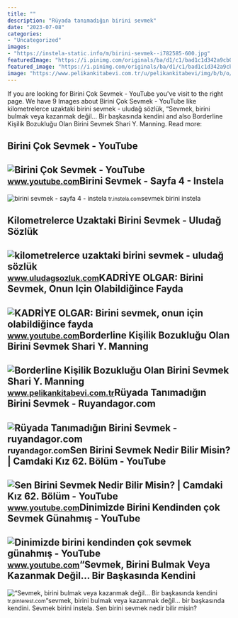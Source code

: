 ```yaml
---
title: ""
description: "Rüyada tanımadığın birini sevmek"
date: "2023-07-08"
categories:
- "Uncategorized"
images:
- "https://instela-static.info/m/birini-sevmek--i782585-600.jpg"
featuredImage: "https://i.pinimg.com/originals/ba/d1/c1/bad1c1d342a9cb0bb5d6c504625f7cbf.jpg"
featured_image: "https://i.pinimg.com/originals/ba/d1/c1/bad1c1d342a9cb0bb5d6c504625f7cbf.jpg"
image: "https://www.pelikankitabevi.com.tr/u/pelikankitabevi/img/b/b/o/borderline-kisilik-bozuklugu-olan-birini-sevmek8fc7433c0cc28d3d0d737942865f8c4c-1-1590744500.jpg"
---
```


If you are looking for Birini Çok Sevmek - YouTube you've visit to the right page. We have 9 Images about Birini Çok Sevmek - YouTube like kilometrelerce uzaktaki birini sevmek - uludağ sözlük, “Sevmek, birini bulmak veya kazanmak değil… Bir başkasında kendini and also Borderline Kişilik Bozukluğu Olan Birini Sevmek Shari Y. Manning. Read more:

Birini Çok Sevmek - YouTube
---------------------------

 ![Birini Çok Sevmek - YouTube](https://i.ytimg.com/vi/1pazMnQ0b4c/maxresdefault.jpg) <small>www.youtube.com</small>Birini Sevmek - Sayfa 4 - Instela
---------------------------------

 ![birini sevmek - sayfa 4 - instela](https://instela-static.info/m/birini-sevmek--i782585-600.jpg) <small>tr.instela.com</small>sevmek birini instela

Kilometrelerce Uzaktaki Birini Sevmek - Uludağ Sözlük
-----------------------------------------------------

 ![kilometrelerce uzaktaki birini sevmek - uludağ sözlük](https://galeri3.uludagsozluk.com/144/kilometrelerce-uzaktaki-birini-sevmek_227744.jpg) <small>www.uludagsozluk.com</small>KADRİYE OLGAR: Birini Sevmek, Onun Için Olabildiğince Fayda
-----------------------------------------------------------

 ![KADRİYE OLGAR: Birini sevmek, onun için olabildiğince fayda](https://i.ytimg.com/vi/rtlwlBorsRQ/maxresdefault.jpg) <small>www.youtube.com</small>Borderline Kişilik Bozukluğu Olan Birini Sevmek Shari Y. Manning
----------------------------------------------------------------

 ![Borderline Kişilik Bozukluğu Olan Birini Sevmek Shari Y. Manning](https://www.pelikankitabevi.com.tr/u/pelikankitabevi/img/b/b/o/borderline-kisilik-bozuklugu-olan-birini-sevmek8fc7433c0cc28d3d0d737942865f8c4c-1-1590744500.jpg) <small>www.pelikankitabevi.com.tr</small>Rüyada Tanımadığın Birini Sevmek - Ruyandagor.com
-------------------------------------------------

 ![Rüyada Tanımadığın Birini Sevmek - ruyandagor.com](https://images.ruyandagor.com/2017/05/tanimadigin-birini-sevmek-1730.jpg) <small>ruyandagor.com</small>Sen Birini Sevmek Nedir Bilir Misin? | Camdaki Kız 62. Bölüm - YouTube
----------------------------------------------------------------------

 ![Sen Birini Sevmek Nedir Bilir Misin? | Camdaki Kız 62. Bölüm - YouTube](https://i.ytimg.com/vi/a86RGqXQwKc/maxresdefault.jpg) <small>www.youtube.com</small>Dinimizde Birini Kendinden çok Sevmek Günahmış - YouTube
--------------------------------------------------------

 ![Dinimizde birini kendinden çok sevmek günahmış - YouTube](https://i.ytimg.com/vi/Ov0C81Y62OU/maxresdefault.jpg) <small>www.youtube.com</small>“Sevmek, Birini Bulmak Veya Kazanmak Değil… Bir Başkasında Kendini
------------------------------------------------------------------

 ![“Sevmek, birini bulmak veya kazanmak değil… Bir başkasında kendini](https://i.pinimg.com/originals/ba/d1/c1/bad1c1d342a9cb0bb5d6c504625f7cbf.jpg) <small>tr.pinterest.com</small>“sevmek, birini bulmak veya kazanmak değil… bir başkasında kendini. Sevmek birini instela. Sen birini sevmek nedir bilir misin?
